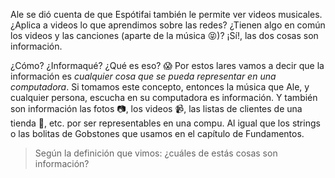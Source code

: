 Ale se dió cuenta de que Espótifai también le permite ver videos musicales. ¿Aplica a videos lo que aprendimos sobre las redes? ¿Tienen algo en común los videos y las canciones (aparte de la música :stuck_out_tongue_closed_eyes:)? ¡Sí!, las dos cosas son información. 

¿Cómo? ¿Informaqué? ¿Qué es eso? :scream: Por estos lares vamos a decir que la información es _cualquier cosa que se pueda representar en una computadora_. Si tomamos este concepto, entonces la música que Ale, y cualquier persona, escucha en su computadora es información. Y también son información las fotos :camera:, los videos :video_camera:, las listas de clientes de una tienda :page_with_curl:, etc. por ser representables en una compu. Al igual que los strings  o las bolitas de Gobstones que usamos en el capítulo de Fundamentos.

>  Según la definición que vimos: ¿cuáles de estás cosas son información?
